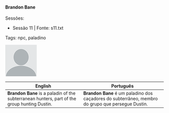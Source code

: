 
#### Brandon Bane

Sessões:  
- Sessão 11 | Fonte: s11.txt

Tags: npc, paladino

![Brandon Bane](docs/assets/npc/npc_blank.png)

| English | Português |
|---------|-----------|
| **Brandon Bane** is a paladin of the subterranean hunters, part of the group hunting Dustin. | **Brandon Bane** é um paladino dos caçadores do subterrâneo, membro do grupo que persegue Dustin. |


